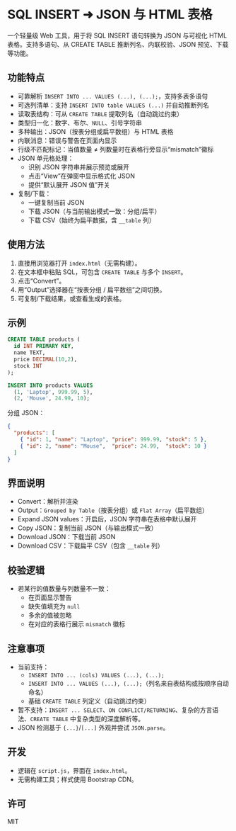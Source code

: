 # SQL INSERT ➜ JSON 与 HTML 表格

一个轻量级 Web 工具，用于将 SQL INSERT 语句转换为 JSON 与可视化 HTML 表格。支持多语句、从 CREATE TABLE 推断列名、内联校验、JSON 预览、下载等功能。

## 功能特点

- 可靠解析 `INSERT INTO ... VALUES (...), (...);`，支持多表多语句
- 可选列清单：支持 `INSERT INTO table VALUES (...)` 并自动推断列名
- 读取表结构：可从 `CREATE TABLE` 提取列名（自动跳过约束）
- 类型归一化：数字、布尔、`NULL`、引号字符串
- 多种输出：JSON（按表分组或扁平数组）与 HTML 表格
- 内联消息：错误与警告在页面内显示
- 行级不匹配标记：当值数量 ≠ 列数量时在表格行旁显示“mismatch”徽标
- JSON 单元格处理：
  - 识别 JSON 字符串并展示预览或展开
  - 点击“View”在弹窗中显示格式化 JSON
  - 提供“默认展开 JSON 值”开关
- 复制/下载：
  - 一键复制当前 JSON
  - 下载 JSON（与当前输出模式一致：分组/扁平）
  - 下载 CSV（始终为扁平数据，含 `__table` 列）

## 使用方法

1. 直接用浏览器打开 `index.html`（无需构建）。
2. 在文本框中粘贴 SQL，可包含 `CREATE TABLE` 与多个 `INSERT`。
3. 点击“Convert”。
4. 用“Output”选择器在“按表分组 / 扁平数组”之间切换。
5. 可复制/下载结果，或查看生成的表格。

## 示例

```sql
CREATE TABLE products (
  id INT PRIMARY KEY,
  name TEXT,
  price DECIMAL(10,2),
  stock INT
);

INSERT INTO products VALUES
  (1, 'Laptop', 999.99, 5),
  (2, 'Mouse', 24.99, 10);
```

分组 JSON：
```json
{
  "products": [
    { "id": 1, "name": "Laptop", "price": 999.99, "stock": 5 },
    { "id": 2, "name": "Mouse",  "price": 24.99,  "stock": 10 }
  ]
}
```

## 界面说明

- Convert：解析并渲染
- Output：`Grouped by Table`（按表分组）或 `Flat Array`（扁平数组）
- Expand JSON values：开启后，JSON 字符串在表格中默认展开
- Copy JSON：复制当前 JSON（与输出模式一致）
- Download JSON：下载当前 JSON
- Download CSV：下载扁平 CSV（包含 `__table` 列）

## 校验逻辑

- 若某行的值数量与列数量不一致：
  - 在页面显示警告
  - 缺失值填充为 `null`
  - 多余的值被忽略
  - 在对应的表格行展示 `mismatch` 徽标

## 注意事项

- 当前支持：
  - `INSERT INTO ... (cols) VALUES (...), (...);`
  - `INSERT INTO ... VALUES (...), (...);`（列名来自表结构或按顺序自动命名）
  - 基础 `CREATE TABLE` 列定义（自动跳过约束）
- 暂不支持：`INSERT ... SELECT`、`ON CONFLICT/RETURNING`、复杂的方言语法、`CREATE TABLE` 中复杂类型的深度解析等。
- JSON 检测基于 `{...}`/`[...]` 外观并尝试 `JSON.parse`。

## 开发

- 逻辑在 `script.js`，界面在 `index.html`。
- 无需构建工具；样式使用 Bootstrap CDN。

## 许可

MIT
